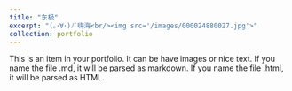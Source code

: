 ```yaml
---
title: "东极"
excerpt: "(｡･∀･)ﾉﾞ嗨海<br/><img src='/images/000024880027.jpg'>"
collection: portfolio
---
```


This is an item in your portfolio. It can be have images or nice text. If you name the file .md, it will be parsed as markdown. If you name the file .html, it will be parsed as HTML. 

